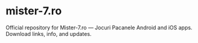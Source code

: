 # mister-7.ro
Official repository for Mister-7.ro — Jocuri Pacanele Android and iOS apps. Download links, info, and updates.
